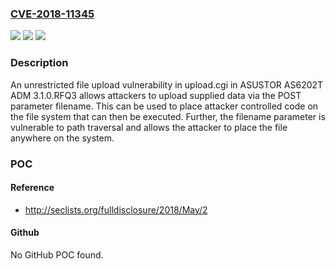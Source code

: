 ### [CVE-2018-11345](https://cve.mitre.org/cgi-bin/cvename.cgi?name=CVE-2018-11345)
![](https://img.shields.io/static/v1?label=Product&message=n%2Fa&color=blue)
![](https://img.shields.io/static/v1?label=Version&message=n%2Fa&color=blue)
![](https://img.shields.io/static/v1?label=Vulnerability&message=n%2Fa&color=brighgreen)

### Description

An unrestricted file upload vulnerability in upload.cgi in ASUSTOR AS6202T ADM 3.1.0.RFQ3 allows attackers to upload supplied data via the POST parameter filename. This can be used to place attacker controlled code on the file system that can then be executed. Further, the filename parameter is vulnerable to path traversal and allows the attacker to place the file anywhere on the system.

### POC

#### Reference
- http://seclists.org/fulldisclosure/2018/May/2

#### Github
No GitHub POC found.

